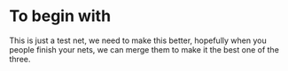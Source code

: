 # To begin with
This is just a test net, we need to make this better, hopefully when you people finish your nets, we can merge them to make it the best one of the three.
